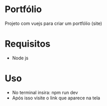 # Portfólio
Projeto com vuejs para criar um portfólio (site)

# Requisitos
- Node js

# Uso
- No terminal insira: npm run dev
- Após isso visite o link que aparece na tela
